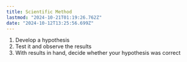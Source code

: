 ```yaml
---
title: Scientific Method
lastmod: "2024-10-21T01:19:26.762Z"
date: "2024-10-12T13:25:56.699Z"
---
```


1. Develop a hypothesis
2. Test it and observe the results
3. With results in hand, decide whether your hypothesis was correct
